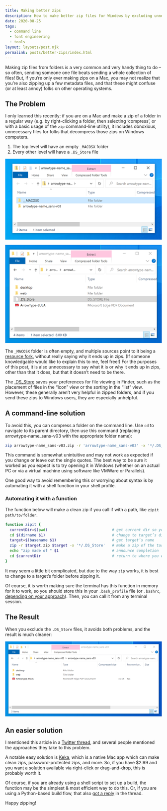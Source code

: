 ```yaml
---
title: Making better zips
description: How to make better zip files for Windows by excluding unnecessary .DS_Store & MACOSX files
date: 2020-08-25
tags:
  - command line
  - font engineering
  - tools
layout: layouts/post.njk
permalink: posts/better-zips/index.html
---
```


Making zip files from folders is a very common and very handy thing to do – so often, sending someone one file beats sending a whole collection of files! But, if you’re only ever making zips on a Mac, you may not realize that you’re also zipping up a few metadata files, and that these might confuse (or at least annoy) folks on other operating systems.
## The Problem

I only learned this recently: if you are on a Mac and make a zip of a folder in a regular way (e.g. by right-clicking a folder, then selecting ‘compress’, or with a basic usage of the `zip` command-line utility), it includes obnoxious, unnecessary files for folks that decompress those zips on Windows computers.

1. The top level will have an empty `_MACOSX` folder
2. Every other level will have a `.DS_Store` file

![top level with empty 'MACOSX' folder](./2020-08-25-17-16-16.png)

![Main folder with '.DS_Store' file](./2020-08-25-17-16-31.png)

The `_MACOSX` folder is often empty, and multiple sources point to it being a [resource fork](https://en.wikipedia.org/wiki/Resource_fork), without really saying why it ends up in zips. (If someone knowledgable would like to explain this to me, feel free!) For the purposes of this post, it is also unnecessary to say what it is or why it ends up in zips, other than that it does, but that it doesn’t need to be there.

The [.DS_Store](https://en.wikipedia.org/wiki/.DS_Store) saves your preferences for file viewing in Finder, such as the placement of files in the “icon” view or the sorting in the “list” view. However, these generally aren’t very helpful in zipped folders, and if you send these zips to Windows users, they are especially unhelpful.

## A command-line solution

To avoid this, you can compress a folder on the command line. Use `cd` to navigate to its parent directory, then use this command (replacing arrowtype-name_sans-v03 with the appropriate folder name):

```bash
zip arrowtype-name_sans-v03.zip -r 'arrowtype-name_sans-v03' -x '*/.DS_Store'
```

This command is somewhat unintuitive and may not work as expected if you change or leave out the single quotes. The best way to be sure it worked as you expect is to try opening it in Windows (whether on an actual PC or via a virtual machine using software like VMWare or Parallels). 

One good way to avoid remembering this or worrying about syntax is by automating it with a shell function in your shell profile.

### Automating it with a function

The function below will make a clean zip if you call if with a path, like `zipit path/to/folder`.

```bash
function zipit {
  currentDir=$(pwd)                             # get current dir so you can return later
  cd $(dirname $1)                              # change to target’s dir (works better for zip)
  target=$(basename $1)                         # get target’s name
  zip -r $target.zip $target -x '*/.DS_Store'   # make a zip of the target, excluding macOS metadata
  echo "zip made of " $1                        # announce completion
  cd $currentDir                                # return to where you were
}
```

It may seem a little bit complicated, but due to the way `zip` works, it is best to change to a target’s folder before zipping it.

Of course, it is worth making sure the terminal has this function in memory for it to work, so you should store this in your `.bash_profile` file (or `.bashrc`, [depending on your approach](https://scriptingosx.com/2017/04/about-bash_profile-and-bashrc-on-macos/)). Then, you can call it from any terminal session.

## The Result

When you exclude the `.DS_Store` files, it avoids both problems, and the result is much cleaner:

![Folder without the '.DS_Store' file](./2020-08-25-17-17-17.png)

## An easier solution

I mentioned this article in a [Twitter thread](https://twitter.com/ArrowType/status/1298375103152107520), and several people mentioned the approaches they take to this problem.

A notable easy solution is [Keka](https://apps.apple.com/us/app/keka/id470158793?mt=12), which is a native Mac app which can make clean zips, password-protected zips, and more. So, if you have $2.99 and you want a solution available via right-click or drag-and-drop, this is probably worth it.

Of course, if you are already using a shell script to set up a build, the function may be the simplest & most efficient way to do this. Or, if you are using a Python-based build flow, that also [got a reply](https://twitter.com/mass_driver_tm/status/1298377561869819905?s=20) in the thread.

Happy zipping!
